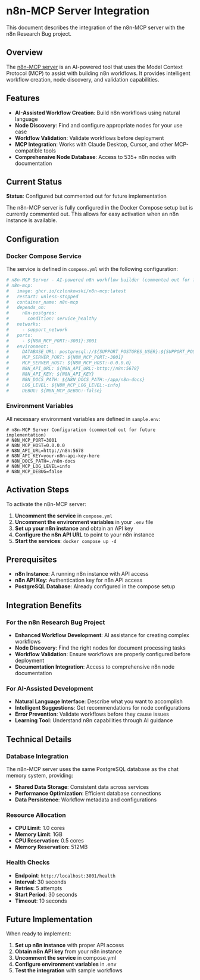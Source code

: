 # n8n-MCP Server Integration

This document describes the integration of the n8n-MCP server with the n8n Research Bug project.

## Overview

The [n8n-MCP server](https://github.com/czlonkowski/n8n-mcp) is an AI-powered tool that uses the Model Context Protocol (MCP) to assist with building n8n workflows. It provides intelligent workflow creation, node discovery, and validation capabilities.

## Features

- **AI-Assisted Workflow Creation**: Build n8n workflows using natural language
- **Node Discovery**: Find and configure appropriate nodes for your use case
- **Workflow Validation**: Validate workflows before deployment
- **MCP Integration**: Works with Claude Desktop, Cursor, and other MCP-compatible tools
- **Comprehensive Node Database**: Access to 535+ n8n nodes with documentation

## Current Status

**Status**: Configured but commented out for future implementation

The n8n-MCP server is fully configured in the Docker Compose setup but is currently commented out. This allows for easy activation when an n8n instance is available.

## Configuration

### Docker Compose Service

The service is defined in `compose.yml` with the following configuration:

```yaml
# n8n-MCP Server - AI-powered n8n workflow builder (commented out for future implementation)
# n8n-mcp:
#   image: ghcr.io/czlonkowski/n8n-mcp:latest
#   restart: unless-stopped
#   container_name: n8n-mcp
#   depends_on:
#     n8n-postgres:
#       condition: service_healthy
#   networks:
#     - support_network
#   ports:
#     - ${N8N_MCP_PORT:-3001}:3001
#   environment:
#     DATABASE_URL: postgresql://${SUPPORT_POSTGRES_USER}:${SUPPORT_POSTGRES_PASSWORD}@n8n-postgres:5432/${SUPPORT_POSTGRES_DB}
#     MCP_SERVER_PORT: ${N8N_MCP_PORT:-3001}
#     MCP_SERVER_HOST: ${N8N_MCP_HOST:-0.0.0.0}
#     N8N_API_URL: ${N8N_API_URL:-http://n8n:5678}
#     N8N_API_KEY: ${N8N_API_KEY}
#     N8N_DOCS_PATH: ${N8N_DOCS_PATH:-/app/n8n-docs}
#     LOG_LEVEL: ${N8N_MCP_LOG_LEVEL:-info}
#     DEBUG: ${N8N_MCP_DEBUG:-false}
```

### Environment Variables

All necessary environment variables are defined in `sample.env`:

```env
# n8n-MCP Server Configuration (commented out for future implementation)
# N8N_MCP_PORT=3001
# N8N_MCP_HOST=0.0.0.0
# N8N_API_URL=http://n8n:5678
# N8N_API_KEY=your-n8n-api-key-here
# N8N_DOCS_PATH=./n8n-docs
# N8N_MCP_LOG_LEVEL=info
# N8N_MCP_DEBUG=false
```

## Activation Steps

To activate the n8n-MCP server:

1. **Uncomment the service** in `compose.yml`
2. **Uncomment the environment variables** in your `.env` file
3. **Set up your n8n instance** and obtain an API key
4. **Configure the n8n API URL** to point to your n8n instance
5. **Start the services**: `docker compose up -d`

## Prerequisites

- **n8n Instance**: A running n8n instance with API access
- **n8n API Key**: Authentication key for n8n API access
- **PostgreSQL Database**: Already configured in the compose setup

## Integration Benefits

### For the n8n Research Bug Project

- **Enhanced Workflow Development**: AI assistance for creating complex workflows
- **Node Discovery**: Find the right nodes for document processing tasks
- **Workflow Validation**: Ensure workflows are properly configured before deployment
- **Documentation Integration**: Access to comprehensive n8n node documentation

### For AI-Assisted Development

- **Natural Language Interface**: Describe what you want to accomplish
- **Intelligent Suggestions**: Get recommendations for node configurations
- **Error Prevention**: Validate workflows before they cause issues
- **Learning Tool**: Understand n8n capabilities through AI guidance

## Technical Details

### Database Integration

The n8n-MCP server uses the same PostgreSQL database as the chat memory system, providing:

- **Shared Data Storage**: Consistent data across services
- **Performance Optimization**: Efficient database connections
- **Data Persistence**: Workflow metadata and configurations

### Resource Allocation

- **CPU Limit**: 1.0 cores
- **Memory Limit**: 1GB
- **CPU Reservation**: 0.5 cores
- **Memory Reservation**: 512MB

### Health Checks

- **Endpoint**: `http://localhost:3001/health`
- **Interval**: 30 seconds
- **Retries**: 5 attempts
- **Start Period**: 30 seconds
- **Timeout**: 10 seconds

## Future Implementation

When ready to implement:

1. **Set up n8n instance** with proper API access
2. **Obtain n8n API key** from your n8n instance
3. **Uncomment the service** in compose.yml
4. **Configure environment variables** in .env
5. **Test the integration** with sample workflows

